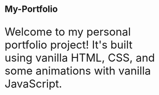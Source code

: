 # My-Portfolio
<p style= "font-size: 2.5em;" >Welcome to my personal portfolio project!
   It's built using vanilla HTML, CSS, and some animations with vanilla JavaScript.
</p>
